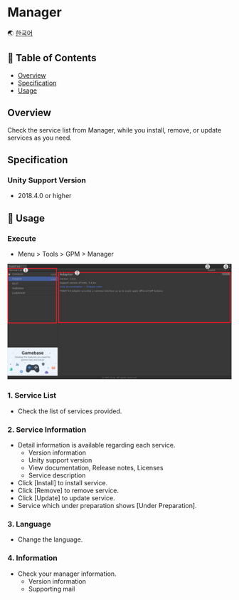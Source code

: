 # Manager

🌏 [한국어](README.md)

## 🚩 Table of Contents

* [Overview](#overview)
* [Specification](#specification)
* [Usage](#-usage)

## Overview

Check the service list from Manager, while you install, remove, or update services as you need.


## Specification

### Unity Support Version

* 2018.4.0 or higher

## 🔨 Usage

### Execute

* Menu > Tools > GPM > Manager

![Manager](./images/toastkit_manager_001.png)

### 1. Service List

* Check the list of services provided.

### 2. Service Information

* Detail information is available regarding each service. 
    * Version information
    * Unity support version
    * View documentation, Release notes, Licenses
    * Service description
* Click [Install] to install service.
* Click [Remove] to remove service.
* Click [Update] to update service.
* Service which under preparation shows [Under Preparation].

### 3. Language

* Change the language. 

### 4. Information

* Check your manager information.  
    * Version information
    * Supporting mail